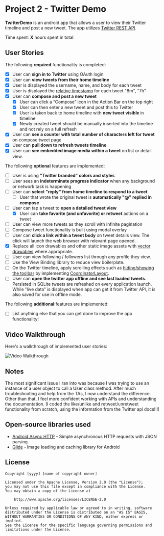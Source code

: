 # Project 2 - Twitter Demo

**TwitterDemo** is an android app that allows a user to view their Twitter timeline and post a new tweet. The app utilizes [Twitter REST API](https://dev.twitter.com/rest/public).

Time spent: **X** hours spent in total

## User Stories

The following **required** functionality is completed:

* [x]	User can **sign in to Twitter** using OAuth login
* [x]	User can **view tweets from their home timeline**
  * [x] User is displayed the username, name, and body for each tweet
  * [x] User is displayed the [relative timestamp](https://gist.github.com/nesquena/f786232f5ef72f6e10a7) for each tweet "8m", "7h"
* [x] User can **compose and post a new tweet**
  * [x] User can click a “Compose” icon in the Action Bar on the top right
  * [x] User can then enter a new tweet and post this to Twitter
  * [x] User is taken back to home timeline with **new tweet visible** in timeline
  * [x] Newly created tweet should be manually inserted into the timeline and not rely on a full refresh
* [x] User can **see a counter with total number of characters left for tweet** on compose tweet page
* [x] User can **pull down to refresh tweets timeline**
* [x] User can **see embedded image media within a tweet** on list or detail view.

The following **optional** features are implemented:

* [ ] User is using **"Twitter branded" colors and styles**
* [ ] User sees an **indeterminate progress indicator** when any background or network task is happening
* [ ] User can **select "reply" from home timeline to respond to a tweet**
  * [ ] User that wrote the original tweet is **automatically "@" replied in compose**
* [ ] User can tap a tweet to **open a detailed tweet view**
  * [x] User can **take favorite (and unfavorite) or retweet** actions on a tweet
* [ ] User can view more tweets as they scroll with infinite pagination
* [ ] Compose tweet functionality is built using modal overlay
* [ ] User can **click a link within a tweet body** on tweet details view. The click will launch the web browser with relevant page opened.
* [x] Replace all icon drawables and other static image assets with [vector drawables](http://guides.codepath.org/android/Drawables#vector-drawables) where appropriate.
* [ ] User can view following / followers list through any profile they view.
* [ ] Use the View Binding library to reduce view boilerplate.
* [ ] On the Twitter timeline, apply scrolling effects such as [hiding/showing the toolbar](http://guides.codepath.org/android/Using-the-App-ToolBar#reacting-to-scroll) by implementing [CoordinatorLayout](http://guides.codepath.org/android/Handling-Scrolls-with-CoordinatorLayout#responding-to-scroll-events).
* [ ] User can **open the twitter app offline and see last loaded tweets**. Persisted in SQLite tweets are refreshed on every application launch. While "live data" is displayed when app can get it from Twitter API, it is also saved for use in offline mode.

The following **additional** features are implemented:

* [ ] List anything else that you can get done to improve the app functionality!

## Video Walkthrough

Here's a walkthrough of implemented user stories:

<img src='twitter_demo3.gif' title='Video Walkthrough' width='' alt='Video Walkthrough'/>

## Notes

The most significant issue I ran into was because I was trying to use an instance of a user object to call a User class method. After much troubleshooting and help from the TAs, I now understand the difference.
Other than that, I feel more confident working with APIs and understanding the documentation. (I coded the like/unlike and retweet/unretweet functionality from scratch, using the information from the Twitter api docs!!!)

## Open-source libraries used

- [Android Async HTTP](https://github.com/loopj/android-async-http) - Simple asynchronous HTTP requests with JSON parsing
- [Glide](https://github.com/bumptech/glide) - Image loading and caching library for Android

## License

    Copyright [yyyy] [name of copyright owner]

    Licensed under the Apache License, Version 2.0 (the "License");
    you may not use this file except in compliance with the License.
    You may obtain a copy of the License at

        http://www.apache.org/licenses/LICENSE-2.0

    Unless required by applicable law or agreed to in writing, software
    distributed under the License is distributed on an "AS IS" BASIS,
    WITHOUT WARRANTIES OR CONDITIONS OF ANY KIND, either express or implied.
    See the License for the specific language governing permissions and
    limitations under the License.
